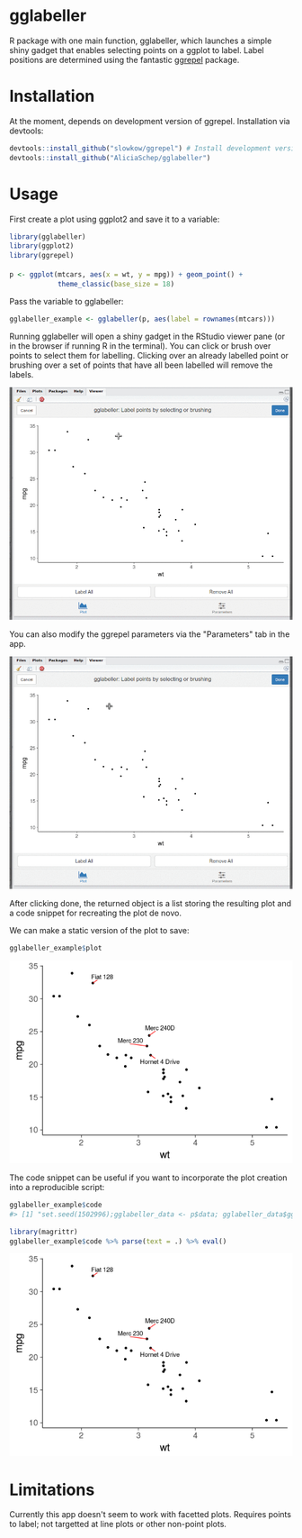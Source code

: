 
<!-- README.md is generated from README.Rmd. Please edit that file -->
gglabeller
==========

R package with one main function, gglabeller, which launches a simple shiny gadget that enables selecting points on a ggplot to label. Label positions are determined using the fantastic [ggrepel](www.github.com/slowkow/ggrepel) package.

Installation
============

At the moment, depends on development version of ggrepel. Installation via devtools:

``` r
devtools::install_github("slowkow/ggrepel") # Install development version
devtools::install_github("AliciaSchep/gglabeller") 
```

Usage
=====

First create a plot using ggplot2 and save it to a variable:

``` r
library(gglabeller)
library(ggplot2)
library(ggrepel)

p <- ggplot(mtcars, aes(x = wt, y = mpg)) + geom_point() + 
            theme_classic(base_size = 18)
```

Pass the variable to gglabeller:

``` r
gglabeller_example <- gglabeller(p, aes(label = rownames(mtcars)))
```

Running gglabeller will open a shiny gadget in the RStudio viewer pane (or in the browser if running R in the terminal). You can click or brush over points to select them for labelling. Clicking over an already labelled point or brushing over a set of points that have all been labelled will remove the labels.

![](gglabeller_demo1.gif)

You can also modify the ggrepel parameters via the "Parameters" tab in the app.

![](gglabeller_demo2.gif)

After clicking done, the returned object is a list storing the resulting plot and a code snippet for recreating the plot de novo.

We can make a static version of the plot to save:

``` r
gglabeller_example$plot
```

![](README-plot_plot-1.png)

The code snippet can be useful if you want to incorporate the plot creation into a reproducible script:

``` r
gglabeller_example$code
#> [1] "set.seed(1502996);gglabeller_data <- p$data; gglabeller_data$gglabeller_labels <- rownames(mtcars); gglabeller_data[c(1:3, 5:7, 10:17, 19:32),'gglabeller_labels'] <- ''; p + geom_text_repel(data = gglabeller_data,mapping = aes(label = gglabeller_labels), segment.color = 'red',box.padding = unit(0.5, 'lines'))"
```

``` r
library(magrittr)
gglabeller_example$code %>% parse(text = .) %>% eval()
```

![](README-code_plot-1.png)

Limitations
===========

Currently this app doesn't seem to work with facetted plots. Requires points to label; not targetted at line plots or other non-point plots.
